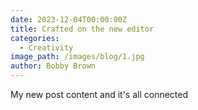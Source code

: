 ```yaml
---
date: 2023-12-04T00:00:00Z
title: Crafted on the new editor
categories:
  - Creativity
image_path: /images/blog/1.jpg
author: Bobby Brown
---
```

My new post content and it's all connected